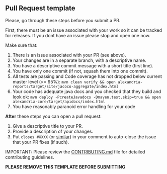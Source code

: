 ## Pull Request template
Please, go through these steps before you submit a PR.

First, there must be an issue associated with your work so it can be tracked for releases. If you dont have an issue 
please stop and open one now.

Make sure that:
1. There is an issue associated with your PR (see above). 
2. Your changes are in a separate branch, with a descriptive name.
3. You have a descriptive commit message with a short title (first line).
4. You have only one commit (if not, squash them into one commit).
5. All tests are passing and Code coverage has not dropped below current master level (>= 95%): 
`mvn clean verify && open alexandria-reports/target/site/jacoco-aggregate/index.html`
6. Your code has adequate java docs and you checked that they build and look ok: 
`mvn deploy -PcreateJavadocs -Dmaven.test.skip=true && open alexandria-core/target/apidocs/index.html`
7. You have reasonably paranoid error handling for your code

**After** these steps you can open a pull request:
1. Give a descriptive title to your PR.
2. Provide a description of your changes.
3. Put `closes #XXXX` (or [similar](https://help.github.com/en/articles/closing-issues-using-keywords)) in your comment 
to auto-close the issue that your PR fixes (if such).

IMPORTANT: Please review the [CONTRIBUTING.md](./CONTRIBUTING.md) file for detailed contributing guidelines.

**PLEASE REMOVE THIS TEMPLATE BEFORE SUBMITTING**